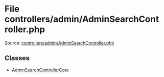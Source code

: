 File controllers/admin/AdminSearchController.php
=========

Source: [controllers/admin/AdminSearchController.php](https://github.com/PrestaShop/PrestaShop/blob/1.6.0.3/controllers/admin/AdminSearchController.php)


Classes
-------

* [AdminSearchControllerCore](class.AdminSearchControllerCore.md)

